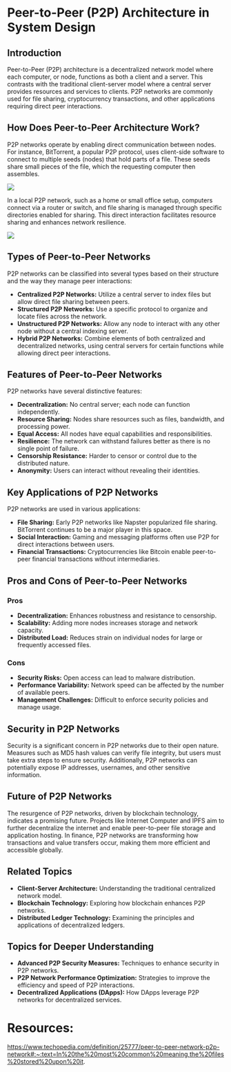 # Peer-to-Peer (P2P) Architecture in System Design

## Introduction

Peer-to-Peer (P2P) architecture is a decentralized network model where each computer, or node, functions as both a client and a server. This contrasts with the traditional client-server model where a central server provides resources and services to clients. P2P networks are commonly used for file sharing, cryptocurrency transactions, and other applications requiring direct peer interactions.

## How Does Peer-to-Peer Architecture Work?

P2P networks operate by enabling direct communication between nodes. For instance, BitTorrent, a popular P2P protocol, uses client-side software to connect to multiple seeds (nodes) that hold parts of a file. These seeds share small pieces of the file, which the requesting computer then assembles.

[![](https://www.techopedia.com/wp-content/uploads/2011/11/2.jpg)](https://www.techopedia.com/definition/25777/peer-to-peer-network-p2p-network#:~:text=In%20the%20most%20common%20meaning,the%20files%20stored%20upon%20it.)

In a local P2P network, such as a home or small office setup, computers connect via a router or switch, and file sharing is managed through specific directories enabled for sharing. This direct interaction facilitates resource sharing and enhances network resilience.

![](https://www.techopedia.com/wp-content/uploads/2011/11/3.jpg)

## Types of Peer-to-Peer Networks

P2P networks can be classified into several types based on their structure and the way they manage peer interactions:

- **Centralized P2P Networks:** Utilize a central server to index files but allow direct file sharing between peers.
- **Structured P2P Networks:** Use a specific protocol to organize and locate files across the network.
- **Unstructured P2P Networks:** Allow any node to interact with any other node without a central indexing server.
- **Hybrid P2P Networks:** Combine elements of both centralized and decentralized networks, using central servers for certain functions while allowing direct peer interactions.

## Features of Peer-to-Peer Networks

P2P networks have several distinctive features:
- **Decentralization:** No central server; each node can function independently.
- **Resource Sharing:** Nodes share resources such as files, bandwidth, and processing power.
- **Equal Access:** All nodes have equal capabilities and responsibilities.
- **Resilience:** The network can withstand failures better as there is no single point of failure.
- **Censorship Resistance:** Harder to censor or control due to the distributed nature.
- **Anonymity:** Users can interact without revealing their identities.

## Key Applications of P2P Networks

P2P networks are used in various applications:
- **File Sharing:** Early P2P networks like Napster popularized file sharing. BitTorrent continues to be a major player in this space.
- **Social Interaction:** Gaming and messaging platforms often use P2P for direct interactions between users.
- **Financial Transactions:** Cryptocurrencies like Bitcoin enable peer-to-peer financial transactions without intermediaries.

## Pros and Cons of Peer-to-Peer Networks

### Pros
- **Decentralization:** Enhances robustness and resistance to censorship.
- **Scalability:** Adding more nodes increases storage and network capacity.
- **Distributed Load:** Reduces strain on individual nodes for large or frequently accessed files.

### Cons
- **Security Risks:** Open access can lead to malware distribution.
- **Performance Variability:** Network speed can be affected by the number of available peers.
- **Management Challenges:** Difficult to enforce security policies and manage usage.

## Security in P2P Networks

Security is a significant concern in P2P networks due to their open nature. Measures such as MD5 hash values can verify file integrity, but users must take extra steps to ensure security. Additionally, P2P networks can potentially expose IP addresses, usernames, and other sensitive information.

## Future of P2P Networks

The resurgence of P2P networks, driven by blockchain technology, indicates a promising future. Projects like Internet Computer and IPFS aim to further decentralize the internet and enable peer-to-peer file storage and application hosting. In finance, P2P networks are transforming how transactions and value transfers occur, making them more efficient and accessible globally.

## Related Topics
- **Client-Server Architecture:** Understanding the traditional centralized network model.
- **Blockchain Technology:** Exploring how blockchain enhances P2P networks.
- **Distributed Ledger Technology:** Examining the principles and applications of decentralized ledgers.

## Topics for Deeper Understanding
- **Advanced P2P Security Measures:** Techniques to enhance security in P2P networks.
- **P2P Network Performance Optimization:** Strategies to improve the efficiency and speed of P2P interactions.
- **Decentralized Applications (DApps):** How DApps leverage P2P networks for decentralized services.

# Resources:

https://www.techopedia.com/definition/25777/peer-to-peer-network-p2p-network#:~:text=In%20the%20most%20common%20meaning,the%20files%20stored%20upon%20it.
